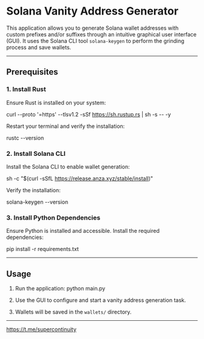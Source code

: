 # Solana Vanity Address Generator

This application allows you to generate Solana wallet addresses with custom prefixes and/or suffixes through an intuitive graphical user interface (GUI). It uses the Solana CLI tool `solana-keygen` to perform the grinding process and save wallets.

---

## Prerequisites

### 1. Install Rust
Ensure Rust is installed on your system:

curl --proto '=https' --tlsv1.2 -sSf https://sh.rustup.rs | sh -s -- -y

Restart your terminal and verify the installation:

rustc --version


### 2. Install Solana CLI
Install the Solana CLI to enable wallet generation:

sh -c "$(curl -sSfL https://release.anza.xyz/stable/install)"

Verify the installation:

solana-keygen --version

### 3. Install Python Dependencies
Ensure Python is installed and accessible. Install the required dependencies:

pip install -r requirements.txt


---

## Usage

1. Run the application:
python main.py

2. Use the GUI to configure and start a vanity address generation task.

3. Wallets will be saved in the `wallets/` directory.

---

https://t.me/supercontinuity

